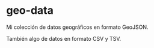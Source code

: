 # geo-data

Mi colección de datos geográficos en formato GeoJSON.

También algo de datos en formato CSV y TSV.
